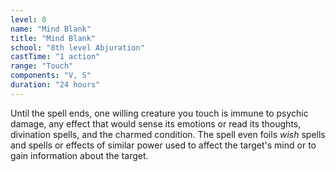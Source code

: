 ```yaml
---
level: 8
name: "Mind Blank"
title: "Mind Blank"
school: "8th level Abjuration"
castTime: "1 action"
range: "Touch"
components: "V, S"
duration: "24 hours"
---
```


Until the spell ends, one willing creature you touch is immune to psychic damage, any effect that would sense its emotions or read its thoughts, divination spells, and the charmed condition. The spell even foils *wish* spells and spells or effects of similar power used to affect the target's mind or to gain information about the target.
